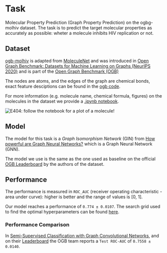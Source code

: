 # Task

Molecular Property Prediction (Graph Property Prediction) on the ogbg-molhiv dataset. The task is to predict the target molecular properties as accurately as possible: wheter a molecule inhibits HIV replication or not.

## Dataset


[ogb-molhiv](https://ogb.stanford.edu/docs/graphprop/#ogbg-mol) is adapted from [MoleculeNet](https://pubs.rsc.org/en/content/articlelanding/2018/sc/c7sc02664a) and was introduced in [Open Graph Benchmark: Datasets for Machine Learning on Graphs (NeurIPS 2020)](https://paperswithcode.com/paper/open-graph-benchmark-datasets-for-machine)
and is part of the [Open Graph Benchmark (OGB)](https://ogb.stanford.edu/)

The nodes are atoms, and the edges of the graph are chemical bonds, exact feature desciptions can be found in the [ogb code](https://github.com/snap-stanford/ogb/blob/master/ogb/utils/features.py).

For more information (e.g. molecule name, chemical formula, figures) on the molecules in the dataset we provide a [.ipynb notebook](visualize.ipynb).

![E404: follow the notebook for a plot of a molecule!](random_molecule.png)


## Model

The model for this task is a *Graph Isomorphism Network* (GIN) from [How powerful are Graph Neural Networks?](https://arxiv.org/abs/1810.00826v3) which is a Graph Neural Network (GNN).

The model we use is the same as the one used as baseline on the official [OGB Leaderboard](https://ogb.stanford.edu/docs/leader_graphprop/) by the authors of the dataset.

## Performance

The performance is measured in `ROC_AUC` (receiver operating characteristic - area under curve): higher is better and the range of values is [0, 1].

Our model reaches a performance of `0.774 ± 0.0107`. The search grid used to find the optimal hyperparameters can be found [here](../../baselines/graph.yaml).



### Performance Comparison

In [Semi-Supervised Classification with Graph Convolutional Networks]((https://arxiv.org/abs/1609.02907)), and on their [Leaderboard](https://ogb.stanford.edu/docs/leader_graphprop/) the OGB team reports a `Test ROC-AUC` of `0.7558 ± 0.0140`.
